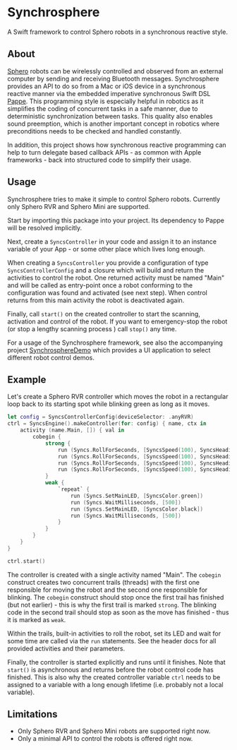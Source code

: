 # Synchrosphere

A Swift framework to control Sphero robots in a synchronous reactive style.

## About

[Sphero](https://sphero.com) robots can be wirelessly controlled and observed from an external computer by sending and receiving Bluetooth messages. Synchrosphere provides an API to do so from a Mac or iOS device in a synchronous reactive manner via the embedded imperative synchronous Swift DSL [Pappe](https://github.com/frameworklabs/Pappe). This programming style is especially helpful in robotics as it simplifies the coding of concurrent tasks in a safe manner, due to deterministic synchronization between tasks. This quality also enables sound preemption, which is another important concept in robotics where preconditions needs to be checked and handled constantly.

In addition, this project shows how synchronous reactive programming can help to turn delegate based callback APIs - as common with Apple frameworks - back into structured code to simplify their usage.

## Usage

Synchrosphere tries to make it simple to control Sphero robots. Currently only Sphero RVR and Sphero Mini are supported.

Start by importing this package into your project. Its dependency to Pappe will be resolved implicitly.

Next, create a `SyncsController` in your code and assign it to an instance variable of your App - or some other place which lives long enough. 

When creating a `SyncsController` you provide a configuration of type `SyncsControllerConfig` and a closure which will build and return the activities to control the robot. One returned activity must be named "Main" and will be called as entry-point once a robot conforming to the configuration was found and activated (see next step). When control returns from this main activity the robot is deactivated again.

Finally, call `start()` on the created controller to start the scanning, activation and control of the robot. If you want to emergency-stop the robot (or stop a lengthy scanning process ) call `stop()` any time.

For a usage of the Synchrosphere framework, see also the accompanying project [SynchrosphereDemo](https://github.com/frameworklabs/SynchrosphereDemo) which provides a UI application to select different robot control demos.

## Example

Let's create a Sphero RVR controller which moves the robot in a rectangular loop back to its starting spot while blinking green as long as it moves.

```Swift
let config = SyncsControllerConfig(deviceSelector: .anyRVR)
ctrl = SyncsEngine().makeController(for: config) { name, ctx in
    activity (name.Main, []) { val in
        cobegin {
            strong {
                run (Syncs.RollForSeconds, [SyncsSpeed(100), SyncsHeading(0), SyncsDir.forward, 3])
                run (Syncs.RollForSeconds, [SyncsSpeed(100), SyncsHeading(90), SyncsDir.forward, 2])
                run (Syncs.RollForSeconds, [SyncsSpeed(100), SyncsHeading(180), SyncsDir.forward, 3])
                run (Syncs.RollForSeconds, [SyncsSpeed(100), SyncsHeading(270), SyncsDir.forward, 2])
            }
            weak {
                `repeat` {
                    run (Syncs.SetMainLED, [SyncsColor.green])
                    run (Syncs.WaitMilliseconds, [500])
                    run (Syncs.SetMainLED, [SyncsColor.black])
                    run (Syncs.WaitMilliseconds, [500])
                }
            }
        }
    }
}

ctrl.start()
```
The controller is created with a single activity named "Main". The `cobegin` construct creates two concurrent trails (threads) with the first one responsible for moving the robot and the second one responsible for blinking. The `cobegin` construct should stop once the first trail has finished (but not earlier) - this is why the first trail is marked `strong`. The blinking code in the second trail should stop as soon as the move has finished - thus it is marked as `weak`.

Within the trails, built-in activities to roll the robot, set its LED and wait for some time are called via the `run` statements. See the header docs for all provided activities and their parameters.

Finally, the controller is started explicitly and runs until it finishes. Note that `start()` is asynchronous and returns before the robot control code has finished. This is also why the created controller variable `ctrl` needs to be assigned to a variable with a long enough lifetime (i.e. probably not a local variable).

## Limitations

- Only Sphero RVR and Sphero Mini robots are supported right now.
- Only a minimal API to control the robots is offered right now.
